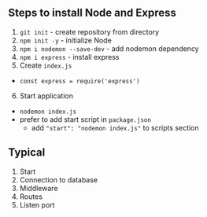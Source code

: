 ## Steps to install Node and Express

1. `git init` - create repository from directory
2. `npm init -y` - initialize Node
3. `npm i nodemon --save-dev` - add nodemon dependency
4. `npm i express` - install express
5. Create `index.js`
  * `const express = require('express')`
6. Start application
  * `nodemon index.js`
  * prefer to add start script in `package.json`
    * add `"start": "nodemon index.js"` to scripts section

## Typical 

1. Start
2. Connection to database
3. Middleware
4. Routes
5. Listen port